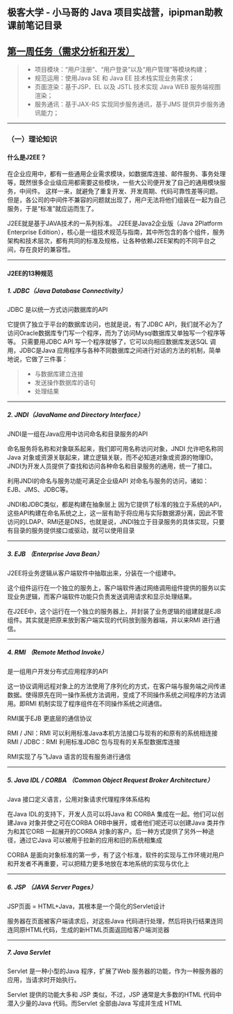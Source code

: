 ## 极客大学 - 小马哥的 Java 项目实战营，ipipman助教课前笔记目录

##  [第一周任务（需求分析和开发）](https://github.com/ipipman/GeekBangJava0Assistant/Week_0 "第一周（需求分析和开发）")
> - 项目模块：“用户注册”、“用户登录”以及“用户管理”等模块构建；
> - 规范运用：使用Java SE 和 Java EE 技术栈实现业务需求；
> - 页面渲染：基于JSP、EL 以及 JSTL 技术实现 Java WEB 服务端视图渲染；
> - 服务通讯：基于JAX-RS 实现同步服务通讯，基于JMS 提供异步服务通讯能力；

------------

### （一）理论知识
#### 什么是J2EE？
在企业应用中，都有一些通用企业需求模块，如数据库连接、邮件服务、事务处理等，既然很多企业级应用都需要这些模块，一些大公司便开发了自己的通用模块服务，中间件。
这样一来，就避免了重复开发、开发周期、代码可靠性差等问题。但是，各公司的中间件不兼容的问题就出现了，用户无法将他们组装在一起为自己服务，于是“标准”就应运而生了。

J2EE就是基于JAVA技术的一系列标准。
J2EE是Java2企业版（Java 2Platform Enterprise Edition），核心是一组技术规范与指南，其中所包含的各个组件，服务架构和技术层次，都有共同的标准及规格，让各种依赖J2EE架构的不同平台之间，存在良好的兼容性。


------------



#### J2EE的13种规范
##### 1. JDBC（Java Database Connectivity）
JDBC 是以统一方式访问数据库的API

它提供了独立于平台的数据库访问，也就是说，有了JDBC API，我们就不必为了访问Oracle数据库专门写一个程序，而为了访问Mysql数据库又单独写一个程序等等。
只需要用JDBC API 写一个程序就够了，它可以向相应数据库发送SQL 调用，JDBC是Java 应用程序与各种不同数据库之间进行对话的方法的机制，简单地说，它做了三件事：

> - 与数据库建立连接
> - 发送操作数据库的语句
> - 处理结果

------------

##### 2. JNDI（JavaName and Directory Interface）
JNDI是一组在Java应用中访问命名和目录服务的API

命名服务将名称和对象联系起来，我们即可用名称访问对象，JNDI 允许吧名称同Java 对象或资源关联起来，建立逻辑关联，而不必知道对象或资源的物理ID。
JNDI为开发人员提供了查找和访问各种命名和目录服务的通用，统一了接口。

利用JNDI的命名与服务功能可满足企业级API 对命名与服务的访问，诸如：EJB、JMS、JDBC等。

JNDI和JDBC类似，都是构建在抽象层上
因为它提供了标准的独立于系统的API，这些API构建在命名系统之上，这一层有助于将应用与实际数据源分离，因此不管访问的LDAP、RMI还是DNS，也就是说，JNDI独立于目录服务的具体实现，只要有目录的服务提供接口或驱动，就可以使用目录

------------

##### 3. EJB （Enterprise Java Bean）
J2EE将业务逻辑从客户端软件中抽取出来，分装在一个组建中。

这个组件运行在一个独立的服务上，客户端软件通过网络调用组件提供的服务以实现业务逻辑，而客户端软件功能只负责发送调用请求和显示处理结果。

在J2EE中，这个运行在一个独立的服务器上，并封装了业务逻辑的组建就是EJB 组件。其实就是把原来放到客户端实现的代码放到服务器端，并以来RMI 进行通信。

------------

##### 4. RMI （Remote Method Invoke）
是一组用户开发分布式应用程序的API

这一协议调用远程对象上的方法使用了序列化的方式，在客户端与服务端之间传递数据。使得原先在同一操作系统方法调用，变成了不同操作系统之间程序的方法调用。即RMI 机制实现了程序组件在不同操作系统之间通信。

RMI属于EJB 更底层的通信协议

RMI / JNI：RMI 可以利用标准Java本机方法接口与现有的和原有的系统相连接
RMI / JDBC：RMI 利用标准JDBC 包与现有的关系型数据库连接

RMI实现了与飞Java 语言的现有服务进行通信

------------

##### 5. Java IDL / CORBA （Common Object Request Broker Architecture）
Java 接口定义语言，公用对象请求代理程序体系结构

在Java IDL的支持下，开发人员可以将Java 和 CORBA 集成在一起。他们可以创建Java 对象并使之可在CORBA ORB中展开，或者他们呢还可以创建Java 类并作为和其它ORB 一起展开的CORBA 对象的客户。后一种方式提供了另外一种途径，通过它Java 可以被用于拉新的应用和旧的系统相集成

CORBA 是面向对象标准的第一步，有了这个标准，软件的实现与工作环境对用户和开发者不再重要，可以把精力更多地放在本地系统的实现与优化上

------------

##### 6. JSP （JAVA Server Pages）
JSP页面 = HTML+Java，其根本是一个简化的Servlet设计

服务器在页面被客户端请求后，对这些Java 代码进行处理，然后将执行结果连同连同原HTML代码，生成的新HTML页面返回给客户端浏览器

------------

##### 7. Java Servlet
Servlet 是一种小型的Java 程序，扩展了Web 服务器的功能，作为一种服务器的应用，当请求时开始执行。

Servlet 提供的功能大多和 JSP 类似，不过，JSP 通常是大多数的HTML 代码中潜入少量的Java 代码。而Servlet 全部由Java 写成并生成 HTML






